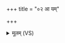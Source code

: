 +++
title = "०२ आ यम्"

+++
<details><summary>मूलम् (VS)</summary>

आ यं वि॒शन्तीन्द॑वो॒ वयो॒ न वृ॒क्षमन्ध॑सः।  
विर॑प्शि॒न्वि मृधो॑ जहि रक्ष॒स्विनीः॑ ॥
</details>